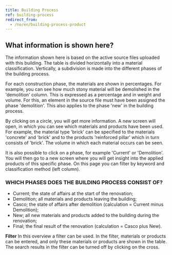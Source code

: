 ```yaml
---
title: Building Process
ref: building-process
redirect_from:
  - /no/en/building-process-product
---
```


## What information is shown here?
The information shown here is based on the active source files uploaded with this building. The table is divided horizontally into a material classification. Vertically, a subdivision is made into the different phases of the building process.

For each construction phase, the materials are shown in percentages. For example, you can see how much stony material will be demolished in the 'demolition' column. This is expressed as a percentage and in weight and volume. For this, an element in the source file must have been assigned the phase 'demolition'. This also applies to the phase 'new' in the building process.

By clicking on a circle, you will get more information. A new screen will open, in which you can see which materials and products have been used. For example, the material type 'brick' can be specified to the materials 'concrete' and 'brick' and to the products 'reinforced pillar' which in turn consists of 'brick'. The volume in which each material occurs can be seen.

It is also possible to click on a phase, for example 'Current' or 'Demolition'. You will then go to a new screen where you will get insight into the applied products of this specific phase. On this page you can filter by keyword and classification method (left column).


### WHICH PHASES DOES THE BUILDING PROCESS CONSIST OF?

- Current; the state of affairs at the start of the renovation;
- Demolition; all materials and products leaving the building;
- Casco; the state of affairs after demolition (calculation = Current minus Demolition);
- New; all new materials and products added to the building during the renovation;
- Final; the final result of the renovation (calculation = Casco plus New).

**Filter**
In this overview a filter can be used. In the filter, materials or products can be entered, and only these materials or products are shown in the table. The search results in the filter can be turned off by clicking on the cross.
